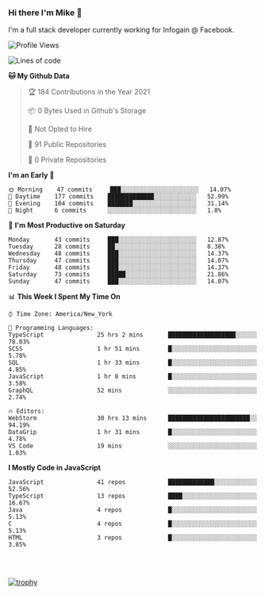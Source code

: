 ### Hi there I'm Mike 👋
I'm a full stack developer currently working for Infogain @ Facebook.

<!--START_SECTION:waka-->
![Profile Views](http://img.shields.io/badge/Profile%20Views-0-blue)

![Lines of code](https://img.shields.io/badge/From%20Hello%20World%20I%27ve%20Written-1.2%20million%20lines%20of%20code-blue)

**🐱 My Github Data** 

> 🏆 184 Contributions in the Year 2021
 > 
> 📦 0 Bytes Used in Github's Storage 
 > 
> 🚫 Not Opted to Hire
 > 
> 📜 91 Public Repositories 
 > 
> 🔑 0 Private Repositories  
 > 
**I'm an Early 🐤** 

```text
🌞 Morning    47 commits     ███░░░░░░░░░░░░░░░░░░░░░░   14.07% 
🌆 Daytime    177 commits    █████████████░░░░░░░░░░░░   52.99% 
🌃 Evening    104 commits    ███████░░░░░░░░░░░░░░░░░░   31.14% 
🌙 Night      6 commits      ░░░░░░░░░░░░░░░░░░░░░░░░░   1.8%

```
📅 **I'm Most Productive on Saturday** 

```text
Monday       43 commits     ███░░░░░░░░░░░░░░░░░░░░░░   12.87% 
Tuesday      28 commits     ██░░░░░░░░░░░░░░░░░░░░░░░   8.38% 
Wednesday    48 commits     ███░░░░░░░░░░░░░░░░░░░░░░   14.37% 
Thursday     47 commits     ███░░░░░░░░░░░░░░░░░░░░░░   14.07% 
Friday       48 commits     ███░░░░░░░░░░░░░░░░░░░░░░   14.37% 
Saturday     73 commits     █████░░░░░░░░░░░░░░░░░░░░   21.86% 
Sunday       47 commits     ███░░░░░░░░░░░░░░░░░░░░░░   14.07%

```


📊 **This Week I Spent My Time On** 

```text
⌚︎ Time Zone: America/New_York

💬 Programming Languages: 
TypeScript               25 hrs 2 mins       ███████████████████░░░░░░   78.03% 
SCSS                     1 hr 51 mins        █░░░░░░░░░░░░░░░░░░░░░░░░   5.78% 
SQL                      1 hr 33 mins        █░░░░░░░░░░░░░░░░░░░░░░░░   4.85% 
JavaScript               1 hr 8 mins         █░░░░░░░░░░░░░░░░░░░░░░░░   3.58% 
GraphQL                  52 mins             ░░░░░░░░░░░░░░░░░░░░░░░░░   2.74%

🔥 Editors: 
WebStorm                 30 hrs 13 mins      ███████████████████████░░   94.19% 
DataGrip                 1 hr 31 mins        █░░░░░░░░░░░░░░░░░░░░░░░░   4.78% 
VS Code                  19 mins             ░░░░░░░░░░░░░░░░░░░░░░░░░   1.03%

```

**I Mostly Code in JavaScript** 

```text
JavaScript               41 repos            █████████████░░░░░░░░░░░░   52.56% 
TypeScript               13 repos            ████░░░░░░░░░░░░░░░░░░░░░   16.67% 
Java                     4 repos             █░░░░░░░░░░░░░░░░░░░░░░░░   5.13% 
C                        4 repos             █░░░░░░░░░░░░░░░░░░░░░░░░   5.13% 
HTML                     3 repos             █░░░░░░░░░░░░░░░░░░░░░░░░   3.85%

```



<!--END_SECTION:waka-->

##### &nbsp;
[![trophy](https://github-profile-trophy.vercel.app/?username=uptonm&theme=dracula)](https://github.com/ryo-ma/github-profile-trophy)
